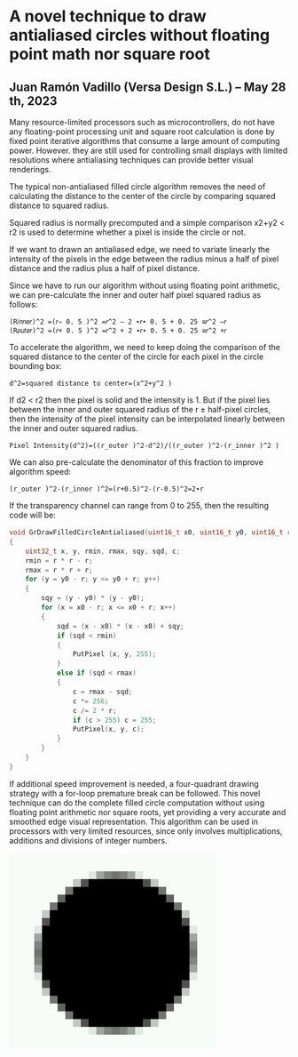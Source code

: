 # A novel technique to draw antialiased circles without floating point math nor square root
## Juan Ramón Vadillo (Versa Design S.L.) – May 28 th, 2023

Many resource-limited processors such as microcontrollers, do not have any floating-point processing unit and square root calculation is done by fixed point iterative algorithms that consume a large amount of computing power. However. they are still used for controlling small displays with limited resolutions where antialiasing techniques can provide better visual renderings.

The typical non-antialiased filled circle algorithm removes the need of calculating the distance to the center of the circle by comparing squared distance to squared radius.

Squared radius is normally precomputed and a simple comparison x2+y2 < r2 is used to determine whether a pixel is inside the circle or not.

If we want to drawn an antialiased edge, we need to variate linearly the intensity of the pixels in the edge between the radius minus a half of pixel distance and the radius plus a half of pixel distance.

Since we have to run our algorithm without using floating point arithmetic, we can pre-calculate the inner and outer half pixel squared radius as follows:

```
(R𝑖𝑛𝑛𝑒𝑟)^2 =(𝑟− 0. 5 )^2 =𝑟^2 − 2 ∙𝑟∙ 0. 5 + 0. 25 ≅𝑟^2 −𝑟
(R𝑜𝑢𝑡𝑒𝑟)^2 =(𝑟+ 0. 5 )^2 =𝑟^2 + 2 ∙𝑟∙ 0. 5 + 0. 25 ≅𝑟^2 +𝑟
```

To accelerate the algorithm, we need to keep doing the comparison of the squared distance to the center of the circle for each pixel in the circle bounding box:

```
d^2=squared distance to center=(x^2+y^2 )
```

If d2 < r2 then the pixel is solid and the intensity is 1. But if the pixel lies between the inner and outer squared radius of the r ± half-pixel circles, then the intensity of the pixel intensity can be interpolated linearly between the inner and outer squared radius.

```
Pixel Intensity(d^2)=((r_outer )^2-d^2)/((r_outer )^2-(r_inner )^2 )
```

We can also pre-calculate the denominator of this fraction to improve algorithm speed:
```
(r_outer )^2-(r_inner )^2=(r+0.5)^2-(r-0.5)^2=2∙r
```

If the transparency channel can range from 0 to 255, then the resulting code will be:

```c
void GrDrawFilledCircleAntialiased(uint16_t x0, uint16_t y0, uint16_t r)
{
    uint32_t x, y, rmin, rmax, sqy, sqd, c;
    rmin = r * r - r;
    rmax = r * r + r;
    for (y = y0 - r; y <= y0 + r; y++)
    {
        sqy = (y - y0) * (y - y0);
        for (x = x0 - r; x <= x0 + r; x++)
        {
            sqd = (x - x0) * (x - x0) + sqy;
            if (sqd < rmin)
            {
                PutPixel (x, y, 255);
            }
            else if (sqd < rmax)
            {
                c = rmax - sqd;
                c *= 256;
                c /= 2 * r;
                if (c > 255) c = 255;
                PutPixel(x, y, c);
            }
        }
    }
}

```

If additional speed improvement is needed, a four-quadrant drawing strategy with a for-loop premature break can be followed.
This novel technique can do the complete filled circle computation without using floating point arithmetic nor square roots, yet providing a very accurate and smoothed edge visual representation. This algorithm can be used in processors with very limited resources, since only involves multiplications, additions and divisions of integer numbers.

![10 pixel radius antialiased Circle Example](antialiased_circle_10px_example.png)


